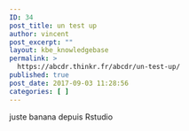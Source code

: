 ```yaml
---
ID: 34
post_title: un test up
author: vincent
post_excerpt: ""
layout: kbe_knowledgebase
permalink: >
  https://abcdr.thinkr.fr/abcdr/un-test-up/
published: true
post_date: 2017-09-03 11:28:56
categories: [ ]
---
```

juste banana depuis Rstudio